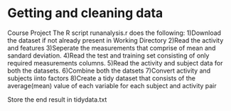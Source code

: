# Getting and cleaning data 
Course Project
The R script runanalysis.r does the following:
1)Download the dataset if not already present in Working Directory
2)Read the activity and features
3)Seperate the measurements that comprise of mean and sandard deviation.
4)Read the test and training set consisting of only required measurements columns.
5)Read the activity and subject data for both the datasets.
6)Combine both the datsets
7)Convert activity and subjects iinto factors
8)Create a tidy dataset that consists of the average(mean) value of each variable for each subject and activity pair

Store the end result in tidydata.txt


